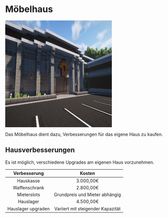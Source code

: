 # Möbelhaus

<img align="center" width="340" height="340" src="../../../assets/image/orte/Mobelhaus.png"><br>

Das Möbelhaus dient dazu, Verbesserungen für das eigene Haus zu kaufen.

## Hausverbesserungen
Es ist möglich, verschiedene Upgrades am eigenen Haus vorzunehmen.

| Verbesserung | Kosten |
|:-:|:-:|
| Hauskasse | 3.000,00€ |
| Waffenschrank | 2.800,00€ |
| Mieterslots | Grundpreis und Mieter abhängig |
| Hauslager | 4.500,00€ |
| Hauslager upgraden | Variiert mit steigender Kapazität |